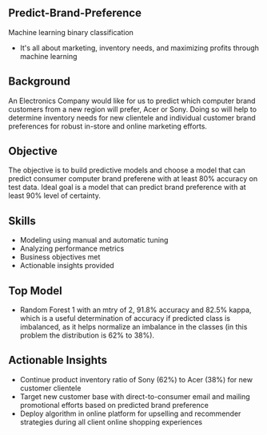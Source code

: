 ## Predict-Brand-Preference
Machine learning binary classification
* It's all about marketing, inventory needs, and maximizing profits through machine learning

## Background
An Electronics Company would like for us to predict which computer brand customers from a new region will prefer, Acer or Sony. Doing so will help to determine inventory needs for new clientele and individual customer brand preferences for robust in-store and online marketing efforts. 

## Objective
The objective is to build predictive models and choose a model that can predict consumer computer brand preferene with at least 80% accuracy on test data. Ideal goal is a model that can predict brand preference with at least 90% level of certainty.

## Skills
* Modeling using manual and automatic tuning
* Analyzing performance metrics
* Business objectives met
* Actionable insights provided

## Top Model
* Random Forest 1 with an mtry of 2, 91.8% accuracy and 82.5% kappa, which is a useful determination of accuracy if predicted class is imbalanced, as it helps normalize an imbalance in the classes (in this problem the distribution is 62% to 38%).

## Actionable Insights
* Continue product inventory ratio of Sony (62%) to Acer (38%) for new customer clientele
* Target new customer base with direct-to-consumer email and mailing promotional efforts based on predicted brand preference
* Deploy algorithm in online platform for upselling and recommender strategies during all client online shopping experiences

